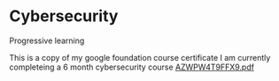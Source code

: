 # Cybersecurity
Progressive learning

This is a copy of my google foundation course certificate I am currently completeing a 6 month cybersecurity course
[AZWPW4T9FFX9.pdf](https://github.com/user-attachments/files/15536411/AZWPW4T9FFX9.pdf)
